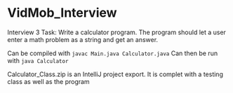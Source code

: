 # VidMob_Interview
Interview 3 Task: Write a calculator program. The program should let a user enter a math problem as a string and get an answer.

Can be compiled with  <code>javac Main.java Calculator.java</code>
Can then be run with <code>java Calculator</code>

Calculator_Class.zip is an IntelliJ project export. It is complet with a testing class as well as the program

 
  
 
